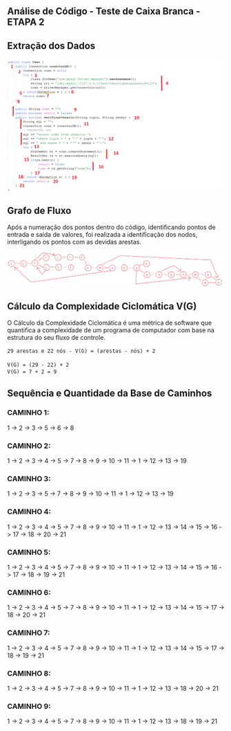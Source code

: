 ## Análise de Código - Teste de Caixa Branca - ETAPA 2

## Extração dos Dados
<img src="/images/fluxo_dados.png">

## Grafo de Fluxo
  <p>Após a numeração dos pontos dentro do código, identificando pontos de entrada e saída de valores, foi realizada a identificação dos nodos, interligando os pontos com as devidas arestas.</p>

<img src="/images/grafo_via_paint_image.png">

## Cálculo da Complexidade Ciclomática V(G)
  <p>O Cálculo da Complexidade Ciclomática é uma métrica de software que quantifica a complexidade de um programa de computador com base na estrutura do seu fluxo de controle.</p>

```
29 arestas e 22 nós - V(G) = (arestas - nós) + 2

V(G) = (29 - 22) + 2
V(G) = 7 + 2 = 9
```

## Sequência e Quantidade da Base de Caminhos

### CAMINHO 1:
	
<p>1 -> 2 -> 3 -> 5 -> 6 -> 8</p>

### CAMINHO 2:

<p>1 -> 2  -> 3 -> 4 -> 5 -> 7 -> 8 -> 9 -> 10 -> 11 -> 1 -> 12 -> 13 -> 19</p>

### CAMINHO 3:

<p>1 -> 2 -> 3 -> 5 -> 7 -> 8 -> 9 -> 10 -> 11 -> 1 -> 12 -> 13 -> 19</p>

### CAMINHO 4:

<p>1 -> 2 -> 3 -> 4 -> 5 -> 7 -> 8 -> 9 -> 10 -> 11 -> 1 -> 12 -> 13 -> 14 -> 15 -> 16 -> 17 -> 18 -> 20 -> 21</p>

### CAMINHO 5:

<p>1 -> 2 -> 3 -> 4 -> 5 -> 7 -> 8 -> 9 -> 10 -> 11 -> 1 -> 12 -> 13 -> 14 -> 15 -> 16 -> 17 -> 18 -> 19 -> 21</p>

### CAMINHO 6:

<p>1 -> 2 -> 3 -> 4 -> 5 -> 7 -> 8 -> 9 -> 10 -> 11 -> 1 -> 12 -> 13 -> 14 -> 15 -> 17 -> 18 -> 20 -> 21</p>

### CAMINHO 7:

<p>1 -> 2 -> 3 -> 4 -> 5 -> 7 -> 8 -> 9 -> 10 -> 11 -> 1 -> 12 -> 13 -> 14 -> 15 -> 17 -> 18 -> 19 -> 21</p>

### CAMINHO 8:

<p>1 -> 2 -> 3 -> 4 -> 5 -> 7 -> 8 -> 9 -> 10 -> 11 -> 1 -> 12 -> 13 -> 18 -> 20 -> 21</p>

### CAMINHO 9:

<p>1 -> 2 -> 3 -> 4 -> 5 -> 7 -> 8 -> 9 -> 10 -> 11 -> 1 -> 12 -> 13 -> 18 -> 19 -> 21</p>
